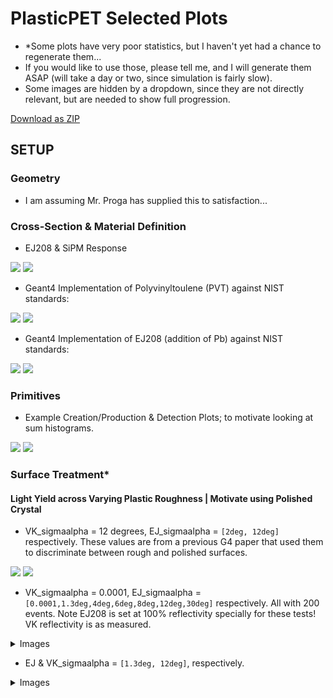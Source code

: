 # PlasticPET Selected Plots  

- *Some plots have very poor statistics, but I haven't yet had a chance to regenerate them... 
- If you would like to use those, please tell me, and I will generate them ASAP (will take a day or two, since simulation is fairly slow).
- Some images are hidden by a dropdown, since they are not directly relevant, but are needed to show full progression.  

<a href="https://github.com/akhilsadam/PlasticPET-graphicx/archive/refs/heads/main.zip">Download as ZIP</a>
<link type="text/css" rel="stylesheet" href="https://raw.githubusercontent.com/akhilsadam/PlasticPET-graphicx/gh-pages/styles.css"/>

## SETUP

### Geometry

- I am assuming Mr. Proga has supplied this to satisfaction...  

### Cross-Section & Material Definition

- EJ208 & SiPM Response

![](0-CrossSection/EJ208.png) ![](0-CrossSection/SiPM.jpg)

- Geant4 Implementation of Polyvinyltoulene (PVT) against NIST standards:  

![](0-CrossSection/PVT_G4_VS_NIST_CS.png) ![](0-CrossSection/PVT_G4_VS_NIST_L.png)  

- Geant4 Implementation of EJ208 (addition of Pb) against NIST standards:  

![](0-CrossSection/PVT_G4_W_Pb_CS.png) ![](0-CrossSection/PVT_G4_W_Pb_L.png)  

### Primitives

- Example Creation/Production & Detection Plots; to motivate looking at sum histograms.

![](1-Primitives/Creation.png) ![](1-Primitives/Detection.png)  

### Surface Treatment*

#### Light Yield across Varying Plastic Roughness | Motivate using Polished Crystal

- VK_sigmaalpha = 12 degrees, EJ_sigmaalpha = `[2deg, 12deg]` respectively. These values are from a previous G4 paper that used them to discriminate between rough and polished surfaces.

![](2-Surfaces/EJVK-2-12.png) ![](2-Surfaces/EJVK-12-12.png) 

- VK_sigmaalpha = 0.0001, EJ_sigmaalpha = `[0.0001,1.3deg,4deg,6deg,8deg,12deg,30deg]` respectively. All with 200 events. Note EJ208 is set at 100% reflectivity specially for these tests! VK reflectivity is as measured.  

<details>
<summary>Images</summary>

![](2-Surfaces/EJVK-0.0001.png)

![](2-Surfaces/EJVK-1.3-0.0001.png)  

![](2-Surfaces/EJVK-4-0.0001.png)

![](2-Surfaces/EJVK-6-0.0001.png)  

![](2-Surfaces/EJVK-8-0.0001.png)

![](2-Surfaces/EJVK-12-0.0001.png)   

![](2-Surfaces/EJVK-30-0.0001.png)   

</details>

- EJ & VK_sigmaalpha = `[1.3deg, 12deg]`, respectively.  

<details>
<summary>Images</summary>

![](2-Surfaces/EJVK-1.3.png)

![](2-Surfaces/EJVK-12.png)  

</details>




